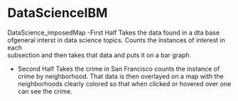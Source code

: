 # DataScienceIBM
DataScience_imposedMap 
  -First Half
       Takes the data found in a dta base ofgeneral interst in data science topics. Counts the instances of interest in each  
       subsection and then takes that data and puts it on a bar graph.
- Second Half 
         Takes the crime in San Francisco counts the instance of crime by neighborhood. That data is then overlayed on a map with the 
         neighborhoods clearly colored so that when clicked or hovered over one can see the crime.
